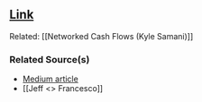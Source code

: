## [Link ](https://www.superfluid.finance/home)
Related: [[Networked Cash Flows (Kyle Samani)]]


### Related Source(s)
 - [Medium article](https://medium.com/superfluid-blog/the-dawn-of-programmable-cashflows-2d50edae05cb)
 - [[Jeff <> Francesco]]
